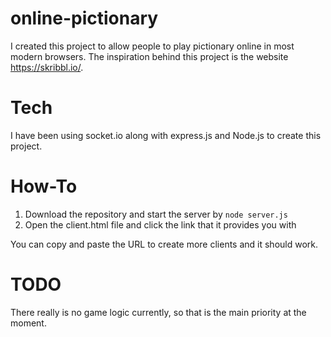 # online-pictionary
I created this project to allow people to play pictionary online in most
modern browsers. The inspiration behind this project is the website https://skribbl.io/.

# Tech
I have been using socket.io along with express.js and Node.js to create this project. 

# How-To
1) Download the repository and start the server by ```node server.js``` 
2) Open the client.html file and click the link that it provides you with

You can copy and paste the URL to create more clients and it should work.

# TODO
There really is no game logic currently, so that is the main priority at the moment.